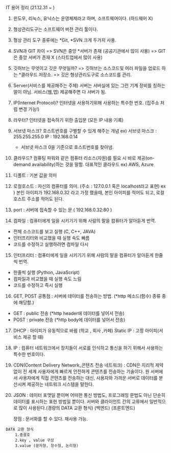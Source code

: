 IT 용어 정리 (21.12.31 ~ )

1. 윈도우, 리눅스, 유닉스는 운영체제라고 하며, 소프트웨어이다. (하드웨어 X)

2. 형상관리도구는 소프트웨어 버전 관리 툴이다.

3. 형상 관리 도구 종류에는 *Git, *SVN 크게 두가지 사용.

4. SVN과 GIT 차이
    => SVN은 중앙 *서버가 존재 (공공기관에서 많이 사용)
    => GIT은 중앙 서버가 존재 X (스타트업에서 많이 사용)

5. 깃허브는 무엇이고 깃은 무엇일까?
    => 깃허브는 소스코드및 여러 파일을 업로드 하는 *클라우드 저장소.
    => 깃은 형상관리도구로 소스코드를 관리.

6. Server(서비스를 제공해주는 주체)
    서버는 서버실에 있는 그런 기계 장비를 칭하는 말이 아님.
    서비스(웹,앱) 제공해주면 다 서버가 됨.

7. IP(Internet Protocol)? 
    인터넷을 사용하기위해 사용하는 특수한 번호. (집주소 처럼 변경 가능!)

8. 라우터?
    인터넷을 접속하기 위한 출입문 (모든 IP 내용 기록)

9. 서브넷 마스크?
   호스트번호를 구별할 수 있게 해주는 개념 
   ex) 
   서브넷 마스크 : 255.255.255.0
   IP : 192.168.0.14
    * 서브넷 마스크 0을 기준으로 호스트번호를 찾아냄.

10. 클라우드?
    컴퓨팅 파워와 같은 컴퓨터 리소스(자원)를 필요 시 바로 제공(on-demand availability)하는 것을 말함.
    대표적인 클라우드 ex) AWS, Azure

11. 디폴트 : 기본 값을 의미

12. 로컬호스트 : 자신의 컴퓨터를 의미. (주소 : 127.0.0.1 혹은 localhost라고 표현)
    ex ) 본인 아이피가 192.168.0.32 라고 가정 했을때, 
         본인 아이피를 적어도 되고, 로컬호스트 주소를 적어도 된다.

13. port : 서버에 접속할 수 있는 문
	( 192.168.0.32:80 )

14. 컴파일 : 컴퓨터에게 일을 시키기기 위해 사람의 말을 컴퓨터가 알아듣게 번역.
- 전체 소스코드를 보고 실행 (C, C++, JAVA)
- 인터프리터와 비교했을 때 실행 속도 빠름
- 코드를 수정하고 실행하려면 컴파일 다시

15. 인터프리터 : 컴퓨터에게 일을 시키기기 위해 사람의 말을 컴퓨터가 알아듣게 한줄씩 번역.
- 한줄씩 실행 (Python, JavaScript)
- 컴파일과 비교했을 때 실행 속도 느림
- 코드를 수정하고 즉시 실행

16. GET, POST
공통점 : 서버에 데이터를 전송하는 방법. (*http 메소드(함수) 종류 중에 해당함.)
- GET : public 전송 (*http header에 데이터를 넣어서 전송)
- POST : private 전송 (*http body에 데이터를 넣어서 전송)

17. DHCP : 아이피가 유동적으로 바뀜 (학교 , 회사 ,카페)
    Static IP : 고정 아이피(서비스 제공 할 떄)

18. IP : 컴퓨터 네트워크에서 장치들이 서로를 인식하고 통신을 하기 위해서 사용하는 특수한 번호이다.

19. CDN(Content Delivery Network_콘텐츠 전송 네트워크) : CDN은 지리적 제약 없이 전 세계 사용자에게 빠르게 안전하게 콘텐츠를 전송하는 기술이다.
                                                        원 서버에서 사용자에게 직접 콘텐츠를 전송하는 대신, 사용자와 가까운 서버로 데이터를 분산시켜 제공하는 네트워크 시스템을 말한다.

20.  JSON : 데이터 포맷일 뿐이며 어떠한 통신 방법도, 프로그래밍 문법도 아닌 단순히 데이터를 표시하는 표현 방법일 뿐이다.
            서버와 클라이언트 간의 교류에서 일반적으로 많이 사용된다.(경량의 DATA 교환 형식)
        (백엔드)   (프론트엔드)

        장점 : 문서화를 할 수 있다.
               재사용 가능.
   
    DATA 교환 형식
        1.중괄호
        2.key , value 구성
        3.value (문자형, 정수형, 논리형)